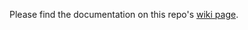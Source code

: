 Please find the documentation on this repo's [wiki page](https://github.com/RosarioBrancato/SpeechBasedGroceries/wiki).
